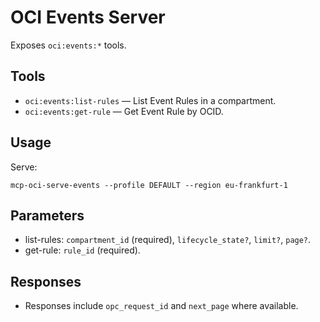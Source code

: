 # OCI Events Server

Exposes `oci:events:*` tools.

## Tools
- `oci:events:list-rules` — List Event Rules in a compartment.
- `oci:events:get-rule` — Get Event Rule by OCID.

## Usage
Serve:
```
mcp-oci-serve-events --profile DEFAULT --region eu-frankfurt-1
```

## Parameters
- list-rules: `compartment_id` (required), `lifecycle_state?`, `limit?`, `page?`.
- get-rule: `rule_id` (required).

## Responses
- Responses include `opc_request_id` and `next_page` where available.
